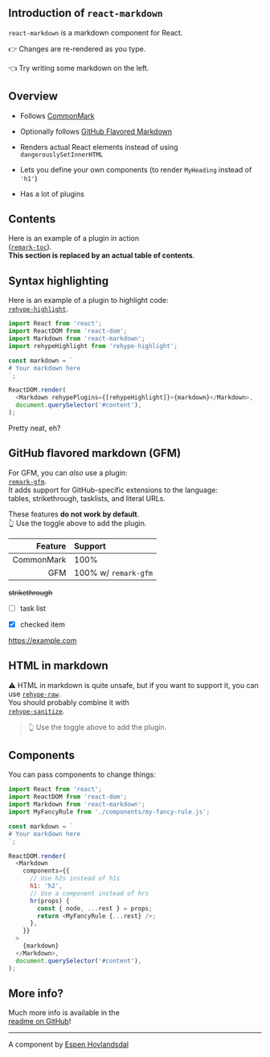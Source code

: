 ## Introduction of `react-markdown`

`react-markdown` is a markdown component for React.

👉 Changes are re-rendered as you type.

👈 Try writing some markdown on the left.

## Overview

- Follows [CommonMark](https://commonmark.org)

- Optionally follows [GitHub Flavored Markdown](https://github.github.com/gfm/)

- Renders actual React elements instead of using `dangerouslySetInnerHTML`

- Lets you define your own components (to render `MyHeading` instead of `'h1'`)

- Has a lot of plugins

## Contents

Here is an example of a plugin in action  
([`remark-toc`](https://github.com/remarkjs/remark-toc)).  
**This section is replaced by an actual table of contents**.

## Syntax highlighting

Here is an example of a plugin to highlight code:  
[`rehype-highlight`](https://github.com/rehypejs/rehype-highlight).

```js
import React from 'react';
import ReactDOM from 'react-dom';
import Markdown from 'react-markdown';
import rehypeHighlight from 'rehype-highlight';

const markdown = `
# Your markdown here
`;

ReactDOM.render(
  <Markdown rehypePlugins={[rehypeHighlight]}>{markdown}</Markdown>,
  document.querySelector('#content'),
);
```

Pretty neat, eh?

## GitHub flavored markdown (GFM)

For GFM, you can _also_ use a plugin:  
[`remark-gfm`](https://github.com/remarkjs/react-markdown#use).  
It adds support for GitHub-specific extensions to the language:  
tables, strikethrough, tasklists, and literal URLs.

These features **do not work by default**.  
👆 Use the toggle above to add the plugin.

|    Feature | Support              |
| ---------: | :------------------- |
| CommonMark | 100%                 |
|        GFM | 100% w/ `remark-gfm` |

~~strikethrough~~

- [ ] task list

- [x] checked item

<https://example.com>

## HTML in markdown

⚠️ HTML in markdown is quite unsafe, but if you want to support it, you can  
use [`rehype-raw`](https://github.com/rehypejs/rehype-raw).  
You should probably combine it with  
[`rehype-sanitize`](https://github.com/rehypejs/rehype-sanitize).

<blockquote>
  👆 Use the toggle above to add the plugin.
</blockquote>

## Components

You can pass components to change things:

```js
import React from 'react';
import ReactDOM from 'react-dom';
import Markdown from 'react-markdown';
import MyFancyRule from './components/my-fancy-rule.js';

const markdown = `
# Your markdown here
`;

ReactDOM.render(
  <Markdown
    components={{
      // Use h2s instead of h1s
      h1: 'h2',
      // Use a component instead of hrs
      hr(props) {
        const { node, ...rest } = props;
        return <MyFancyRule {...rest} />;
      },
    }}
  >
    {markdown}
  </Markdown>,
  document.querySelector('#content'),
);
```

## More info?

Much more info is available in the  
[readme on GitHub](https://github.com/remarkjs/react-markdown)!

---

A component by [Espen Hovlandsdal](https://espen.codes/)
